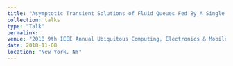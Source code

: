 ```yaml
---
title: "Asymptotic Transient Solutions of Fluid Queues Fed By A Single ON-OFF Source"
collection: talks
type: "Talk"
permalink: 
venue: "2018 9th IEEE Annual Ubiquitous Computing, Electronics & Mobile Communication Conference (UEMCON)"
date: 2018-11-08
location: "New York, NY"
---
```

